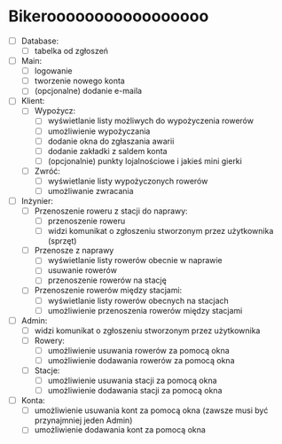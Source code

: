 # Bikerooooooooooooooooo
-[ ] Database:
  -[ ] tabelka od zgłoszeń
-[ ] Main:
  -[ ] logowanie
  -[ ] tworzenie nowego konta
  -[ ] (opcjonalne) dodanie e-maila
-[ ] Klient:
  -[ ] Wypożycz:
    -[ ] wyświetlanie listy możliwych do wypożyczenia rowerów
    -[ ] umożliwienie wypożyczania
    -[ ] dodanie okna do zgłaszania awarii
    -[ ] dodanie zakładki z saldem konta
    -[ ] (opcjonalnie) punkty lojalnościowe i jakieś mini gierki
  -[ ] Zwróć:
    -[ ] wyświetlanie listy wypożyczonych rowerów
    -[ ] umożliwanie zwracania
-[ ] Inżynier:
  -[ ] Przenoszenie roweru z stacji do naprawy:
    -[ ] przenoszenie roweru
    -[ ] widzi komunikat o zgłoszeniu stworzonym przez użytkownika (sprzęt)
  -[ ] Przenosze z naprawy
    -[ ] wyświetlanie listy rowerów obecnie w naprawie
    -[ ] usuwanie rowerów
    -[ ] przenoszenie rowerów na stację
  -[ ] Przenoszenie rowerów między stacjami:
    -[ ] wyświetlanie listy rowerów obecnych na stacjach
    -[ ] umożliwienie przenoszenia rowerów między stacjami
-[ ] Admin:
  -[ ] widzi komunikat o zgłoszeniu stworzonym przez użytkownika
  -[ ] Rowery:
    -[ ] umożliwienie usuwania rowerów za pomocą okna
    -[ ] umożliwienie dodawania rowerów za pomocą okna
  -[ ] Stacje:
    -[ ] umożliwienie usuwania stacji za pomocą okna
    -[ ] umożliwienie dodawania stacji za pomocą okna
-[ ] Konta:
    -[ ] umożliwienie usuwania kont za pomocą okna (zawsze musi być przynajmniej jeden Admin)
    -[ ] umożliwienie dodawania kont za pomocą okna
